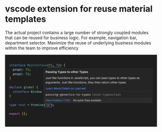 # vscode extension for reuse material templates

The actual project contains a large number of strongly coupled modules that can be reused for business logic. For example, navigation bar, department selector.
Maximize the reuse of underlying business modules within the team to improve efficiency

<img src="https://raw.githubusercontent.com/mattpocock/ts-error-translator/main/assets/hint-screenshot.png" alt="A TypeScript hint showing in a VSCode document" />
